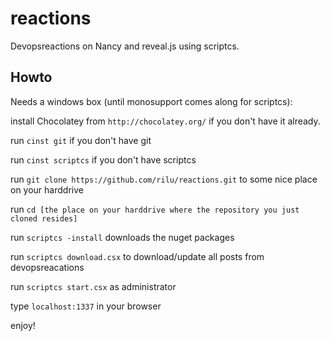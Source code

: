 reactions
=========
Devopsreactions on Nancy and reveal.js using scriptcs.

Howto
-----
Needs a windows box (until monosupport comes along for scriptcs):

install Chocolatey from  ```http://chocolatey.org/``` if you don't have it already.

run ```cinst git``` if you don't have git

run ```cinst scriptcs``` if you don't have scriptcs

run ```git clone https://github.com/rilu/reactions.git``` to some nice place on your harddrive

run ```cd [the place on your harddrive where the repository you just cloned resides]```

run ```scriptcs -install``` downloads the nuget packages

run ```scriptcs download.csx``` to download/update all posts from devopsreacations

run ```scriptcs start.csx``` as administrator

type  ```localhost:1337``` in your browser

enjoy!
